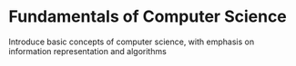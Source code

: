 # Fundamentals of Computer Science
Introduce basic concepts of computer science, with emphasis on information representation and algorithms
